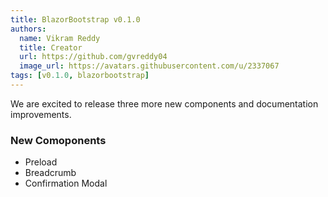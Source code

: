 ```yaml
---
title: BlazorBootstrap v0.1.0
authors:
  name: Vikram Reddy
  title: Creator
  url: https://github.com/gvreddy04
  image_url: https://avatars.githubusercontent.com/u/2337067
tags: [v0.1.0, blazorbootstrap]
---
```


We are excited to release three more new components and documentation improvements.

<!--truncate-->

### New Comoponents

- Preload
- Breadcrumb
- Confirmation Modal